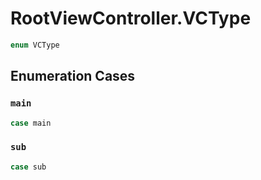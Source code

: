 # RootViewController.VCType

``` swift
enum VCType
```

## Enumeration Cases

### `main`

``` swift
case main
```

### `sub`

``` swift
case sub
```
